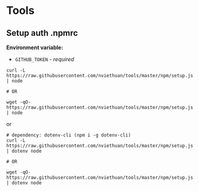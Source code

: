 # Tools

## Setup auth .npmrc

**Environment variable:**

- `GITHUB_TOKEN` - _required_

```
curl -L https://raw.githubusercontent.com/nviethuan/tools/master/npm/setup.js | node

# OR

wget -qO- https://raw.githubusercontent.com/nviethuan/tools/master/npm/setup.js | node
```

or

```
# dependency: dotenv-cli (npm i -g dotenv-cli)
curl -L https://raw.githubusercontent.com/nviethuan/tools/master/npm/setup.js | dotenv node

# OR

wget -qO- https://raw.githubusercontent.com/nviethuan/tools/master/npm/setup.js | dotenv node
```
